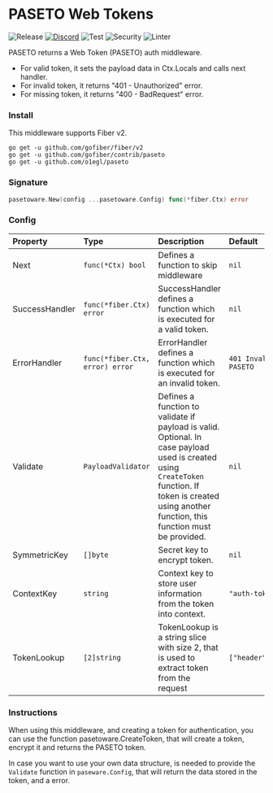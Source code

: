 # PASETO Web Tokens

![Release](https://img.shields.io/github/release/contrib/paseto.svg)
[![Discord](https://img.shields.io/badge/discord-join%20channel-7289DA)](https://gofiber.io/discord)
![Test](https://github.com/contrib/paseto/workflows/Test/badge.svg)
![Security](https://github.com/contrib/paseto/workflows/Security/badge.svg)
![Linter](https://github.com/contrib/paseto/workflows/Linter/badge.svg)

PASETO returns a Web Token (PASETO) auth middleware.

- For valid token, it sets the payload data in Ctx.Locals and calls next handler.
- For invalid token, it returns "401 - Unauthorized" error.
- For missing token, it returns "400 - BadRequest" error.

### Install

This middleware supports Fiber v2.

```
go get -u github.com/gofiber/fiber/v2
go get -u github.com/gofiber/contrib/paseto
go get -u github.com/o1egl/paseto
```

### Signature

```go
pasetoware.New(config ...pasetoware.Config) func(*fiber.Ctx) error
```

### Config

| Property       | Type                            | Description                                                                                                                                                                                             | Default                         |
| :------------- | :------------------------------ | :------------------------------------------------------------------------------------------------------------------------------------------------------------------------------------------------------ | :------------------------------ |
| Next           | `func(*Ctx) bool`               | Defines a function to skip middleware                                                                                                                                                                   | `nil`                           |
| SuccessHandler | `func(*fiber.Ctx) error`        | SuccessHandler defines a function which is executed for a valid token.                                                                                                                                  | `nil`                           |
| ErrorHandler   | `func(*fiber.Ctx, error) error` | ErrorHandler defines a function which is executed for an invalid token.                                                                                                                                 | `401 Invalid or expired PASETO` |
| Validate       | `PayloadValidator`              | Defines a function to validate if payload is valid. Optional. In case payload used is created using `CreateToken` function. If token is created using another function, this function must be provided. | `nil`                           |
| SymmetricKey   | `[]byte`                        | Secret key to encrypt token.                                                                                                                                                                            | `nil`                           |
| ContextKey     | `string`                        | Context key to store user information from the token into context.                                                                                                                                      | `"auth-token"`                  |
| TokenLookup    | `[2]string`                     | TokenLookup is a string slice with size 2, that is used to extract token from the request                                                                                                               | `["header","Authorization"]`    |

### Instructions

When using this middleware, and creating a token for authentication, you can use the function pasetoware.CreateToken, that will create a token, encrypt it and returns the PASETO token.

In case you want to use your own data structure, is needed to provide the `Validate` function in `paseware.Config`, that will return the data stored in the token, and a error.
